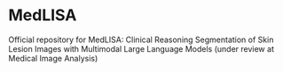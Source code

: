 # MedLISA
Official repository for MedLISA: Clinical Reasoning Segmentation of Skin Lesion Images with Multimodal Large Language Models (under review at Medical Image Analysis)
